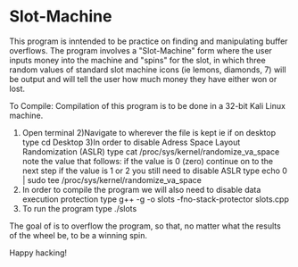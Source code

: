 # Slot-Machine
This program is inntended to be practice on finding and manipulating buffer overflows. The program involves a "Slot-Machine" form where the user inputs money into the machine and "spins" for the slot, in which three random values of standard slot machine icons (ie lemons, diamonds, 7) will be output and will tell the user how much money they have either won or lost. 

To Compile:
Compilation of this program is to be done in a 32-bit Kali Linux machine.
1) Open terminal
2)Navigate to wherever the file is kept
  ie if on desktop 
  	type cd Desktop
3)In order to disable Adress Space Layout Randomization (ASLR) 
    type cat /proc/sys/kernel/randomize_va_space
    note the value that follows:
      if the value is 0 (zero)
        continue on to the next step
      if the value is 1 or 2
        you still need to disable ASLR 
	type echo 0 | sudo tee /proc/sys/kernel/randomize_va_space
4) In order to compile the program we will also need to disable data execution protection 
type g++ -g -o slots -fno-stack-protector slots.cpp
5) To run the program type
		./slots

The goal of is to overflow the program, so that, no matter what the results of the wheel be, to be a winning spin. 

Happy hacking! 
